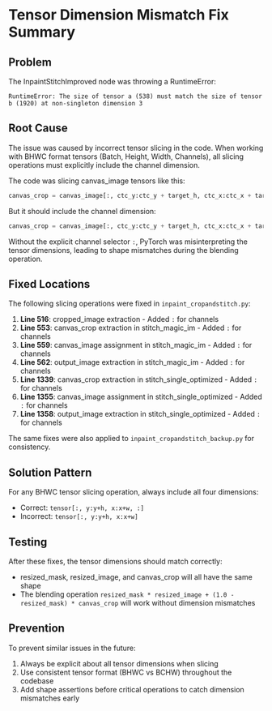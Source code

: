 # Tensor Dimension Mismatch Fix Summary

## Problem
The InpaintStitchImproved node was throwing a RuntimeError:
```
RuntimeError: The size of tensor a (538) must match the size of tensor b (1920) at non-singleton dimension 3
```

## Root Cause
The issue was caused by incorrect tensor slicing in the code. When working with BHWC format tensors (Batch, Height, Width, Channels), all slicing operations must explicitly include the channel dimension.

The code was slicing canvas_image tensors like this:
```python
canvas_crop = canvas_image[:, ctc_y:ctc_y + target_h, ctc_x:ctc_x + target_w]
```

But it should include the channel dimension:
```python
canvas_crop = canvas_image[:, ctc_y:ctc_y + target_h, ctc_x:ctc_x + target_w, :]
```

Without the explicit channel selector `:`, PyTorch was misinterpreting the tensor dimensions, leading to shape mismatches during the blending operation.

## Fixed Locations
The following slicing operations were fixed in `inpaint_cropandstitch.py`:

1. **Line 516**: cropped_image extraction - Added `:` for channels
2. **Line 553**: canvas_crop extraction in stitch_magic_im - Added `:` for channels  
3. **Line 559**: canvas_image assignment in stitch_magic_im - Added `:` for channels
4. **Line 562**: output_image extraction in stitch_magic_im - Added `:` for channels
5. **Line 1339**: canvas_crop extraction in stitch_single_optimized - Added `:` for channels
6. **Line 1355**: canvas_image assignment in stitch_single_optimized - Added `:` for channels
7. **Line 1358**: output_image extraction in stitch_single_optimized - Added `:` for channels

The same fixes were also applied to `inpaint_cropandstitch_backup.py` for consistency.

## Solution Pattern
For any BHWC tensor slicing operation, always include all four dimensions:
- Correct: `tensor[:, y:y+h, x:x+w, :]`
- Incorrect: `tensor[:, y:y+h, x:x+w]`

## Testing
After these fixes, the tensor dimensions should match correctly:
- resized_mask, resized_image, and canvas_crop will all have the same shape
- The blending operation `resized_mask * resized_image + (1.0 - resized_mask) * canvas_crop` will work without dimension mismatches

## Prevention
To prevent similar issues in the future:
1. Always be explicit about all tensor dimensions when slicing
2. Use consistent tensor format (BHWC vs BCHW) throughout the codebase
3. Add shape assertions before critical operations to catch dimension mismatches early
